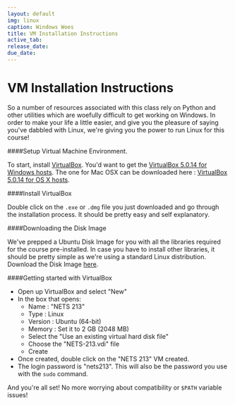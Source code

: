 ```yaml
---
layout: default
img: linux
caption: Windows Woes
title: VM Installation Instructions
active_tab: 
release_date: 
due_date: 
---
```


VM Installation Instructions
=============================================================

So a number of resources associated with this class rely on Python and other utilities which are woefully difficult to get working on Windows. In order to make your life a little easier, and give you the pleasure of saying you've dabbled with Linux, we're giving you the power to run Linux for this course!

####Setup Virtual Machine Environment.

To start, install [VirtualBox](https://www.virtualbox.org/wiki/Downloads). You'd want to get the [VirtualBox 5.0.14 for Windows hosts](http://download.virtualbox.org/virtualbox/5.0.14/VirtualBox-5.0.14-105127-Win.exe). The one for Mac OSX can be downloaded here : [VirtualBox 5.0.14 for OS X hosts](http://download.virtualbox.org/virtualbox/5.0.14/VirtualBox-5.0.14-105127-OSX.dmg).

####Install VirtualBox

Double click on the <code>.exe</code> or <code>.dmg</code> file you just downloaded and go through the installation process. It should be pretty easy and self explanatory.

####Downloading the Disk Image

We've prepped a Ubuntu Disk Image for you with all the libraries required for the course pre-installed. In case you have to install other libraries, it should be pretty simple as we're using a standard Linux distribution. Download the Disk Image [here](https://s3.amazonaws.com/nets213vm/NETS-213.vdi).

####Getting started with VirtualBox
* Open up VirtualBox and select "New"
* In the box that opens:
	* Name : "NETS 213"
	* Type : Linux
	* Version : Ubuntu (64-bit)
	* Memory : Set it to 2 GB (2048 MB)
	* Select the "Use an existing virtual hard disk file"
	* Choose the "NETS-213.vdi" file
	* Create
* Once created, double click on the "NETS 213" VM created.
* The login password is "nets213". This will also be the password you use with the <code>sudo</code> command.

And you're all set! No more worrying about compatibility or <code>$PATH</code> variable issues!


